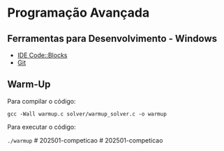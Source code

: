 # Programação Avançada

## Ferramentas para Desenvolvimento - Windows
- [IDE Code::Blocks](https://www.fosshub.com/Code-Blocks.html?dwl=codeblocks-20.03mingw-setup.exe#)
- [Git](https://github.com/git-for-windows/git/releases/download/v2.48.1.windows.1/Git-2.48.1-64-bit.exe)
  
## Warm-Up

Para compilar o código:

`gcc -Wall warmup.c solver/warmup_solver.c -o warmup`

Para executar o código:

`./warmup`
#   2 0 2 5 0 1 - c o m p e t i c a o  
 #   2 0 2 5 0 1 - c o m p e t i c a o  
 